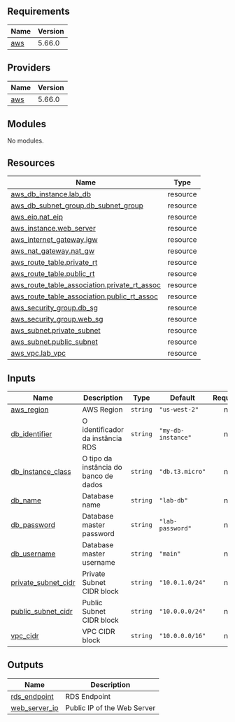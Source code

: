 <!-- BEGIN_TF_DOCS -->
## Requirements

| Name | Version |
|------|---------|
| <a name="requirement_aws"></a> [aws](#requirement\_aws) | 5.66.0 |

## Providers

| Name | Version |
|------|---------|
| <a name="provider_aws"></a> [aws](#provider\_aws) | 5.66.0 |

## Modules

No modules.

## Resources

| Name | Type |
|------|------|
| [aws_db_instance.lab_db](https://registry.terraform.io/providers/hashicorp/aws/5.66.0/docs/resources/db_instance) | resource |
| [aws_db_subnet_group.db_subnet_group](https://registry.terraform.io/providers/hashicorp/aws/5.66.0/docs/resources/db_subnet_group) | resource |
| [aws_eip.nat_eip](https://registry.terraform.io/providers/hashicorp/aws/5.66.0/docs/resources/eip) | resource |
| [aws_instance.web_server](https://registry.terraform.io/providers/hashicorp/aws/5.66.0/docs/resources/instance) | resource |
| [aws_internet_gateway.igw](https://registry.terraform.io/providers/hashicorp/aws/5.66.0/docs/resources/internet_gateway) | resource |
| [aws_nat_gateway.nat_gw](https://registry.terraform.io/providers/hashicorp/aws/5.66.0/docs/resources/nat_gateway) | resource |
| [aws_route_table.private_rt](https://registry.terraform.io/providers/hashicorp/aws/5.66.0/docs/resources/route_table) | resource |
| [aws_route_table.public_rt](https://registry.terraform.io/providers/hashicorp/aws/5.66.0/docs/resources/route_table) | resource |
| [aws_route_table_association.private_rt_assoc](https://registry.terraform.io/providers/hashicorp/aws/5.66.0/docs/resources/route_table_association) | resource |
| [aws_route_table_association.public_rt_assoc](https://registry.terraform.io/providers/hashicorp/aws/5.66.0/docs/resources/route_table_association) | resource |
| [aws_security_group.db_sg](https://registry.terraform.io/providers/hashicorp/aws/5.66.0/docs/resources/security_group) | resource |
| [aws_security_group.web_sg](https://registry.terraform.io/providers/hashicorp/aws/5.66.0/docs/resources/security_group) | resource |
| [aws_subnet.private_subnet](https://registry.terraform.io/providers/hashicorp/aws/5.66.0/docs/resources/subnet) | resource |
| [aws_subnet.public_subnet](https://registry.terraform.io/providers/hashicorp/aws/5.66.0/docs/resources/subnet) | resource |
| [aws_vpc.lab_vpc](https://registry.terraform.io/providers/hashicorp/aws/5.66.0/docs/resources/vpc) | resource |

## Inputs

| Name | Description | Type | Default | Required |
|------|-------------|------|---------|:--------:|
| <a name="input_aws_region"></a> [aws\_region](#input\_aws\_region) | AWS Region | `string` | `"us-west-2"` | no |
| <a name="input_db_identifier"></a> [db\_identifier](#input\_db\_identifier) | O identificador da instância RDS | `string` | `"my-db-instance"` | no |
| <a name="input_db_instance_class"></a> [db\_instance\_class](#input\_db\_instance\_class) | O tipo da instância do banco de dados | `string` | `"db.t3.micro"` | no |
| <a name="input_db_name"></a> [db\_name](#input\_db\_name) | Database name | `string` | `"lab-db"` | no |
| <a name="input_db_password"></a> [db\_password](#input\_db\_password) | Database master password | `string` | `"lab-password"` | no |
| <a name="input_db_username"></a> [db\_username](#input\_db\_username) | Database master username | `string` | `"main"` | no |
| <a name="input_private_subnet_cidr"></a> [private\_subnet\_cidr](#input\_private\_subnet\_cidr) | Private Subnet CIDR block | `string` | `"10.0.1.0/24"` | no |
| <a name="input_public_subnet_cidr"></a> [public\_subnet\_cidr](#input\_public\_subnet\_cidr) | Public Subnet CIDR block | `string` | `"10.0.0.0/24"` | no |
| <a name="input_vpc_cidr"></a> [vpc\_cidr](#input\_vpc\_cidr) | VPC CIDR block | `string` | `"10.0.0.0/16"` | no |

## Outputs

| Name | Description |
|------|-------------|
| <a name="output_rds_endpoint"></a> [rds\_endpoint](#output\_rds\_endpoint) | RDS Endpoint |
| <a name="output_web_server_ip"></a> [web\_server\_ip](#output\_web\_server\_ip) | Public IP of the Web Server |
<!-- END_TF_DOCS -->